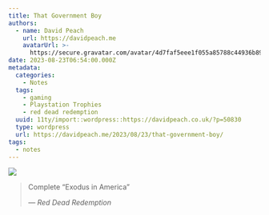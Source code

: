 ```yaml
---
title: That Government Boy
authors:
  - name: David Peach
    url: https://davidpeach.me
    avatarUrl: >-
      https://secure.gravatar.com/avatar/4d7faf5eee1f055a85788c44936b8995eaab6dfb004e7854ec747ccb272e91ee?s=96&d=mm&r=g
date: 2023-08-23T06:54:00.000Z
metadata:
  categories:
    - Notes
  tags:
    - gaming
    - Playstation Trophies
    - red dead redemption
  uuid: 11ty/import::wordpress::https://davidpeach.co.uk/?p=50830
  type: wordpress
  url: https://davidpeach.me/2023/08/23/that-government-boy/
tags:
  - notes
---
```

![](/assets/that-government-boy-150x150-pekhmw6MCtZr.png)

> Complete “Exodus in America”
> 
> <cite>— Red Dead Redemption</cite>